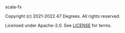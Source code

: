 scala-fx

Copyright (c) 2021-2022 47 Degrees. All rights reserved.

Licensed under Apache-2.0. See [LICENSE](LICENSE.md) for terms.